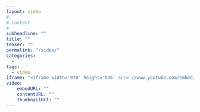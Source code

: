 ```yaml
---
layout: video
#
# Content
#
subheadline: ""
title: ""
teaser: ""
permalink: "/video/"
categories:
  - 
tags:
  - video
iframe: "<iframe width='970' height='546' src='//www.youtube.com/embed/WoHxoz_0ykI' frameborder='0' allowfullscreen></iframe>"
video:
    embedURL: ""
    contentURL: ""
    thumbnailUrl: ""
---
```

